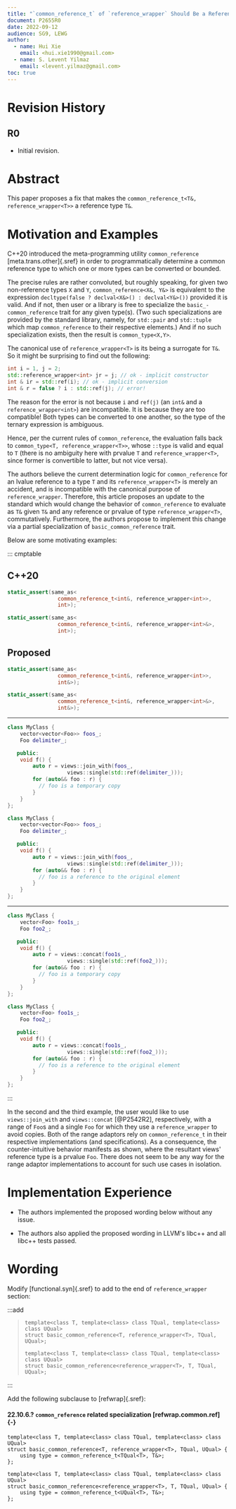 ```yaml
---
title: "`common_reference_t` of `reference_wrapper` Should Be a Reference Type"
document: P2655R0
date: 2022-09-12
audience: SG9, LEWG
author:
  - name: Hui Xie
    email: <hui.xie1990@gmail.com>
  - name: S. Levent Yilmaz
    email: <levent.yilmaz@gmail.com>
toc: true
---
```


# Revision History

## R0

- Initial revision.

# Abstract

This paper proposes a fix that makes the `common_reference_t<T&, reference_wrapper<T>>` a reference type `T&`.

# Motivation and Examples

C++20 introduced the meta-programming utility `common_reference`
[meta.trans.other]{.sref} in order to programmatically determine a common
reference type to which one or more types can be converted or bounded.

The precise rules are rather convoluted, but roughly speaking, for given two
non-reference types `X` and `Y`, `common_reference<X&, Y&>` is equivalent to the
expression `decltype(false ? declval<X&>() : declval<Y&>())` provided it is
valid. And if not, then user or a library is free to specialize the
`basic_­common_­reference` trait for any given type(s). (Two such specializations
are provided by the standard library, namely, for `std::pair` and `std::tuple`
which map `common_reference` to their respective elements.) And if no such
specialization exists, then the result is `common_type<X,Y>`.


The canonical use of `reference_wrapper<T>` is its being a surrogate for `T&`.
So it might be surprising to find out the following:

```cpp
int i = 1, j = 2;
std::reference_wrapper<int> jr = j; // ok - implicit constructor
int & ir = std::ref(i); // ok - implicit conversion
int & r = false ? i : std::ref(j); // error!
```

The reason for the error is not because `i` and `ref(j)` (an `int&` and a
`reference_wrapper<int>`) are incompatible. It is because they are too
compatible! Both types can be converted to one another, so the type of the
ternary expression is ambiguous.

Hence, per the current rules of `common_reference`, the evaluation falls back to
`common_type<T, reference_wrapper<T>>`, whose `::type` is valid and equal to `T`
(there is no ambiguity here with prvalue `T` and `reference_wrapper<T>`, since
former is convertible to latter, but not vice versa).

The authors believe the current determination logic for `common_reference` for
an lvalue reference to a type `T` and its `reference_wrapper<T>` is merely an
accident, and is incompatible with the canonical purpose of `reference_wrapper`.
Therefore, this article proposes an update to the standard which would change
the behavior of `common_reference` to evaluate as `T&` given `T&` and any
reference or prvalue of type `reference_wrapper<T>`, commutatively. Furthermore,
the authors propose to implement this change via a partial specialization of
`basic_common_reference` trait.

Below are some motivating examples:

::: cmptable

## C++20

```cpp
static_assert(same_as<
                common_reference_t<int&, reference_wrapper<int>>,
                int>);

static_assert(same_as<
                common_reference_t<int&, reference_wrapper<int>&>,
                int>);
```

## Proposed

```cpp
static_assert(same_as<
                common_reference_t<int&, reference_wrapper<int>>,
                int&>);

static_assert(same_as<
                common_reference_t<int&, reference_wrapper<int>&>,
                int&>);
```

---

```cpp
class MyClass {
    vector<vector<Foo>> foos_;
    Foo delimiter_;

   public:
    void f() {
        auto r = views::join_with(foos_, 
                   views::single(std::ref(delimiter_)));
        for (auto&& foo : r) {
          // foo is a temporary copy
        }
    }
};
```

```cpp
class MyClass {
    vector<vector<Foo>> foos_;
    Foo delimiter_;

   public:
    void f() {
        auto r = views::join_with(foos_, 
                   views::single(std::ref(delimiter_)));
        for (auto&& foo : r) {
          // foo is a reference to the original element
        }
    }
};
```

---

```cpp
class MyClass {
    vector<Foo> foo1s_;
    Foo foo2_;

   public:
    void f() {
        auto r = views::concat(foo1s_, 
                   views::single(std::ref(foo2_)));
        for (auto&& foo : r) {
          // foo is a temporary copy
        }
    }
};
```

```cpp
class MyClass {
    vector<Foo> foo1s_;
    Foo foo2_;

   public:
    void f() {
        auto r = views::concat(foo1s_, 
                   views::single(std::ref(foo2_)));
        for (auto&& foo : r) {
          // foo is a reference to the original element
        }
    }
};
```

:::

In the second and the third example, the user would like to use
`views::join_with` and `views::concat` [@P2542R2], respectively, with a range of
`Foo`s and a single `Foo` for which they use a `reference_wrapper` to avoid
copies. Both of the range adaptors rely on `common_reference_t` in their
respective implementations (and specifications). As a consequence, the
counter-intuitive behavior manifests as shown, where the resultant views'
reference type is a prvalue `Foo`. There does not seem to be any way for the
range adaptor implementations to account for such use cases in isolation.

# Implementation Experience

- The authors implemented the proposed wording below without any issue.

- The authors also applied the proposed wording in LLVM's libc++ and all libc++ tests passed.

# Wording

Modify [functional.syn]{.sref} to add to the end of `reference_wrapper` section:

:::add

> ```
> template<class T, template<class> class TQual, template<class> class UQual>
> struct basic_common_reference<T, reference_wrapper<T>, TQual, UQual>;
>
> template<class T, template<class> class TQual, template<class> class UQual>
> struct basic_common_reference<reference_wrapper<T>, T, TQual, UQual>;
> ```

:::

Add the following subclause to [refwrap]{.sref}:

#### 22.10.6.? `common_reference` related specialization [refwrap.common.ref] {-}

```
template<class T, template<class> class TQual, template<class> class UQual>
struct basic_common_reference<T, reference_wrapper<T>, TQual, UQual> {
    using type = common_reference_t<TQual<T>, T&>;
};

template<class T, template<class> class TQual, template<class> class UQual>
struct basic_common_reference<reference_wrapper<T>, T, TQual, UQual> {
    using type = common_reference_t<UQual<T>, T&>;
};
```

<style>
.bq{
    display: block;
    margin-block-start: 1em;
    margin-block-end: 1em;
    margin-inline-start: 40px;
    margin-inline-end: 40px;
}
</style>
